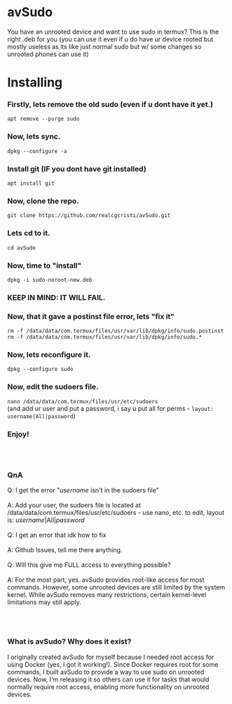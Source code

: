 # avSudo
You have an unrooted device and want to use sudo in termux? This is the right .deb for you (you can use it even if u do have ur device rooted but mostly useless as its like just normal sudo but w/ some changes so unrooted phones can use it)


# Installing
### Firstly, lets remove the old sudo (even if u dont have it yet.)
```apt remove --purge sudo```

### Now, lets sync.
```dpkg --configure -a```

### Install git (IF you dont have git installed)
```apt install git```

### Now, clone the repo.
```git clone https://github.com/realcgcristi/avSudo.git```

### Lets cd to it.
```cd avSudo```

### Now, time to "install"
```dpkg -i sudo-noroot-new.deb```

### KEEP IN MIND: IT WILL FAIL.

### Now, that it gave a postinst file error, lets "fix it"
```rm -f /data/data/com.termux/files/usr/var/lib/dpkg/info/sudo.postinst``` 
</br>
```rm -f /data/data/com.termux/files/usr/var/lib/dpkg/info/sudo.*```

### Now, lets reconfigure it.
```dpkg --configure sudo```

### Now, edit the sudoers file.
```nano /data/data/com.termux/files/usr/etc/sudoers```
</br>
(and add ur user and put a password, i say u put all for perms - ```layout: username|All|password```)

### Enjoy!

</br>
</br>

### QnA

Q: I get the error "*username* isn't in the sudoers file" </br>
</br>
A: Add your user, the sudoers file is located at /data/data/com.termux/files/usr/etc/sudoers - use nano, etc. to edit, layout is: *username*|All|*password*
</br>
</br>
Q: I get an error that idk how to fix </br> 
</br>
A: Github Issues, tell me there anything.
</br>
</br>
Q: Will this give me FULL access to everything possible? </br>
</br>
A: For the most part, yes. avSudo provides root-like access for most commands. However, some unrooted devices are still limited by the system kernel. While avSudo removes many restrictions, certain kernel-level limitations may still apply.

</br>
</br>

### What is avSudo? Why does it exist?

I originally created avSudo for myself because I needed root access for using Docker (yes, I got it working!). Since Docker requires root for some commands, I built avSudo to provide a way to use sudo on unrooted devices. Now, I'm releasing it so others can use it for tasks that would normally require root access, enabling more functionality on unrooted devices.
